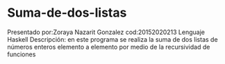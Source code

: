# Suma-de-dos-listas



Presentado por:Zoraya Nazarit Gonzalez cod:20152020213
Lenguaje Haskell 
Descripción: 
en este programa se realiza la suma de dos listas de números enteros elemento a elemento por medio de la recursividad de funciones 
